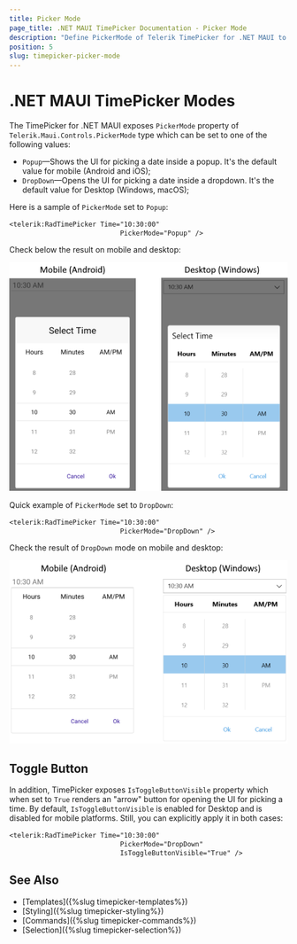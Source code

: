 ```yaml
---
title: Picker Mode
page_title: .NET MAUI TimePicker Documentation - Picker Mode
description: "Define PickerMode of Telerik TimePicker for .NET MAUI to either DropDown or Popup."
position: 5
slug: timepicker-picker-mode
---  
```


# .NET MAUI TimePicker Modes

The TimePicker for .NET MAUI exposes `PickerMode` property of `Telerik.Maui.Controls.PickerMode` type which can be set to one of the following values:

* `Popup`&mdash;Shows the UI for picking a date inside a popup. It's the default value for mobile (Android and iOS);
* `DropDown`&mdash;Opens the UI for picking a date inside a dropdown. It's the default value for Desktop (Windows, macOS);

Here is a sample of `PickerMode` set to `Popup`:

```XAML
<telerik:RadTimePicker Time="10:30:00"
							PickerMode="Popup" />
```

Check below the result on mobile and desktop:

![TimePicker Picker mode](images/timepicker-pickermode-popup.png)

Quick example of `PickerMode` set to `DropDown`:

```XAML
<telerik:RadTimePicker Time="10:30:00"
							PickerMode="DropDown" />
```

Check the result of `DropDown` mode on mobile and desktop:

![TimePicker Picker mode](images/timepicker-pickermode-dropdown.png)

## Toggle Button

In addition, TimePicker exposes `IsToggleButtonVisible` property which when set to `True` renders an "arrow" button for opening the UI for picking a time. By default, `IsToggleButtonVisible` is enabled for Desktop and is disabled for mobile platforms. Still, you can explicitly apply it in both cases:

```XAML
<telerik:RadTimePicker Time="10:30:00"
							PickerMode="DropDown"
							IsToggleButtonVisible="True" />
```

## See Also

- [Templates]({%slug timepicker-templates%})
- [Styling]({%slug timepicker-styling%})
- [Commands]({%slug timepicker-commands%})
- [Selection]({%slug timepicker-selection%})
